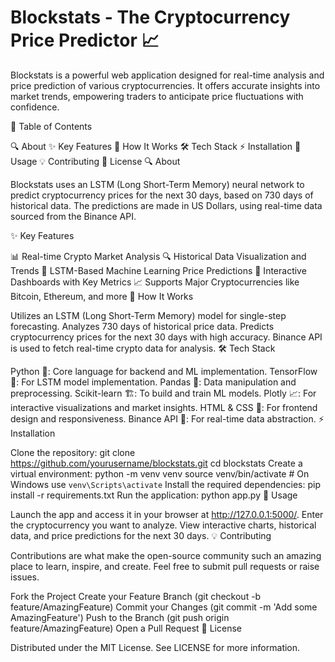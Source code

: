 # Blockstats - The Cryptocurrency Price Predictor 📈

Blockstats is a powerful web application designed for real-time analysis and price prediction of various cryptocurrencies. It offers accurate insights into market trends, empowering traders to anticipate price fluctuations with confidence.

📖 Table of Contents

🔍 About
✨ Key Features
🧠 How It Works
🛠️ Tech Stack
⚡ Installation
🚀 Usage
💡 Contributing
📜 License
🔍 About

Blockstats uses an LSTM (Long Short-Term Memory) neural network to predict cryptocurrency prices for the next 30 days, based on 730 days of historical data. The predictions are made in US Dollars, using real-time data sourced from the Binance API.

✨ Key Features

📊 Real-time Crypto Market Analysis
🔍 Historical Data Visualization and Trends
🤖 LSTM-Based Machine Learning Price Predictions
🚀 Interactive Dashboards with Key Metrics
📈 Supports Major Cryptocurrencies like Bitcoin, Ethereum, and more
🧠 How It Works

Utilizes an LSTM (Long Short-Term Memory) model for single-step forecasting.
Analyzes 730 days of historical price data.
Predicts cryptocurrency prices for the next 30 days with high accuracy.
Binance API is used to fetch real-time crypto data for analysis.
🛠️ Tech Stack

Python 🐍: Core language for backend and ML implementation.
TensorFlow 🤖: For LSTM model implementation.
Pandas 📂: Data manipulation and preprocessing.
Scikit-learn 🏗️: To build and train ML models.
Plotly 📈: For interactive visualizations and market insights.
HTML & CSS 🎨: For frontend design and responsiveness.
Binance API 🔗: For real-time data abstraction.
⚡ Installation

Clone the repository:
git clone https://github.com/yourusername/blockstats.git
cd blockstats
Create a virtual environment:
python -m venv venv
source venv/bin/activate  # On Windows use `venv\Scripts\activate`
Install the required dependencies:
pip install -r requirements.txt
Run the application:
python app.py
🚀 Usage

Launch the app and access it in your browser at http://127.0.0.1:5000/.
Enter the cryptocurrency you want to analyze.
View interactive charts, historical data, and price predictions for the next 30 days.
💡 Contributing

Contributions are what make the open-source community such an amazing place to learn, inspire, and create. Feel free to submit pull requests or raise issues.

Fork the Project
Create your Feature Branch (git checkout -b feature/AmazingFeature)
Commit your Changes (git commit -m 'Add some AmazingFeature')
Push to the Branch (git push origin feature/AmazingFeature)
Open a Pull Request
📜 License

Distributed under the MIT License. See LICENSE for more information.

